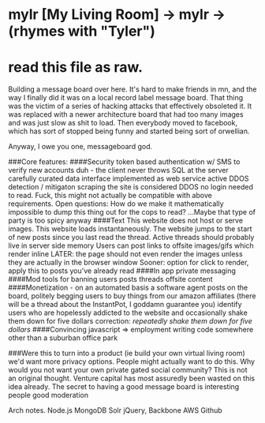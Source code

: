 # mylr [My Living Room] -> mylr -> (rhymes with "Tyler")

# read this file as raw.  

Building a message board over here.  It's hard to make friends in mn, and the way I finally did it was on a local record label message board.  That thing was the victim of a series of hacking attacks that effectively obsoleted it.  It was replaced with a newer architecture board that had too many images and was just slow as shit to load.  Then everybody moved to facebook, which has sort of stopped being funny and started being sort of orwellian.

Anyway, I owe you one, messageboard god.

###Core features:
####Security
    token based authentication w/ SMS to verify new accounts
    duh - the client never throws SQL at the server
      carefully curated data interface implemented as web service
    active DDOS detection / mitigaton
    scraping the site is considered DDOS
    no login needed to read.  Fuck, this might not actually be compatible with above requirements.
    Open questions: How do we make it mathematically impossible to dump this thing out for the cops to read?
      ...Maybe that type of party is too spicy anyway
####Text
    This website does not host or serve images.
    This website loads instantaneously.
    The website jumps to the start of new posts since you last read the thread.
      Active threads should probably live in server side memory
    Users can post links to offsite images/gifs which render inline
    LATER: the page should not even render the images unless they are actually in the browser window
      Sooner: option for click to render, apply this to posts you've already read
####In app private messaging
####Mod tools for banning
    users
    posts
    threads
    offsite content
####Monetization - on an automated basis
    a software agent posts on the board, politely begging users to buy things from our amazon affiliates
      (there will be a thread about the InstantPot, I goddamn guarantee you)
    identify users who are hopelessly addicted to the website and occasionally shake them down for five dollars
      correction: *repeatedly shake them down for five dollars*
####Convincing javascript => employment writing code somewhere other than a suburban office park
  

###Were this to turn into a product 
  (ie build your own virtual living room) we'd want more privacy options.
  People might actually want to do this.  Why would you not want your own private gated social community?
  This is not an original thought.  Venture capital has most assuredly been wasted on this idea already.
  The secret to having a good message board is 
    interesting people
    good moderation
 

Arch notes.
    Node.js
    MongoDB
    Solr
    jQuery, Backbone
    AWS
    Github

  
